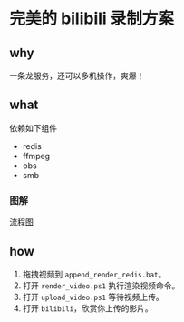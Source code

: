 # 完美的 bilibili 录制方案

## why

一条龙服务，还可以多机操作，爽爆！

## what

依赖如下组件
- redis
- ffmpeg
- obs
- smb

### 图解

[流程图](./README.assets/flow.drawio.svg)

## how

1. 拖拽视频到 `append_render_redis.bat`。
2. 打开 `render_video.ps1` 执行渲染视频命令。
3. 打开 `upload_video.ps1` 等待视频上传。
4. 打开 `bilibili`，欣赏你上传的影片。